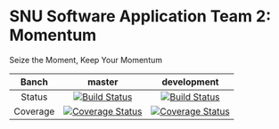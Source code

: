 # SNU Software Application Team 2: Momentum

Seize the Moment, Keep Your Momentum

| Banch | master | development |
|:---: | :---: | :---: |
| Status | [![Build Status](https://travis-ci.com/pptnz/swa_team2.svg?token=qF7z9G67oEbpwSNqqzuD&branch=master)](https://travis-ci.com/pptnz/swa_team2) | [![Build Status](https://travis-ci.com/pptnz/swa_team2.svg?token=qF7z9G67oEbpwSNqqzuD&branch=development)](https://travis-ci.com/pptnz/swa_team2) |
| Coverage | [![Coverage Status](https://coveralls.io/repos/github/pptnz/swa_team2/badge.svg?branch=development)](https://coveralls.io/github/pptnz/swa_team2?branch=master) | [![Coverage Status](https://coveralls.io/repos/github/pptnz/swa_team2/badge.svg?branch=development)](https://coveralls.io/github/pptnz/swa_team2?branch=development) |
